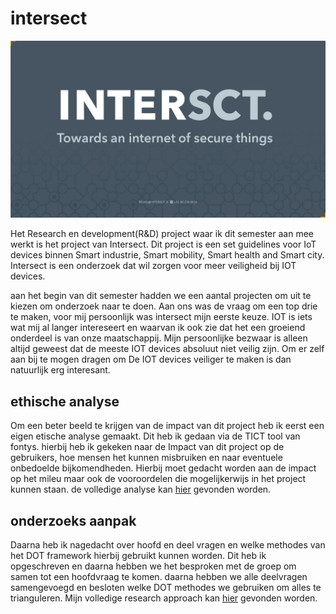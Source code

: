 # intersect

![intersect logo](../images/intersct_logo.jpg)

Het Research en development(R&D) project waar ik dit semester aan mee werkt is het project van Intersect. Dit project is een set guidelines voor IoT devices binnen Smart industrie, Smart mobility, Smart health and Smart city. Intersect is een onderzoek dat wil zorgen voor meer veiligheid bij IOT devices.

aan het begin van dit semester hadden we een aantal projecten om uit te kiezen om onderzoek naar te doen. Aan ons was de vraag om een top drie te maken, voor mij persoonlijk was intersect mijn eerste keuze. IOT is iets wat mij al langer intereseert en waarvan ik ook zie dat het een groeiend onderdeel is van onze maatschappij. Mijn persoonlijke bezwaar is alleen altijd geweest dat de meeste IOT devices absoluut niet veilig zijn. Om er zelf aan bij te mogen dragen om De IOT devices veiliger te maken is dan natuurlijk erg interesant.

## ethische analyse

Om een beter beeld te krijgen van de impact van dit project heb ik eerst een eigen etische analyse gemaakt. Dit heb ik gedaan via de TICT tool van fontys. hierbij heb ik gekeken naar de Impact van dit project op de gebruikers, hoe mensen het kunnen misbruiken en naar eventuele onbedoelde bijkomendheden. Hierbij moet gedacht worden aan de impact op het mileu maar ook de vooroordelen die mogelijkerwijs in het project kunnen staan. de volledige analyse kan [hier](../pdfs/TICT_Intersect.pdf) gevonden worden.

## onderzoeks aanpak

Daarna heb ik nagedacht over hoofd en deel vragen en welke methodes van het DOT framework hierbij gebruikt kunnen worden. Dit heb ik opgeschreven en daarna hebben we het besproken met de groep om samen tot een hoofdvraag te komen. daarna hebben we alle deelvragen samengevoegd en besloten welke DOT methodes we gebruiken om alles te trianguleren. Mijn volledige research approach kan [hier](../pdfs/Marc_research_approach.pdf) gevonden worden.
